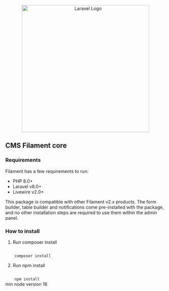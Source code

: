 <p align="center"><a href="https://laravel.com" target="_blank"><img src="https://raw.githubusercontent.com/laravel/art/master/logo-lockup/5%20SVG/2%20CMYK/1%20Full%20Color/laravel-logolockup-cmyk-red.svg" width="400" alt="Laravel Logo"></a></p>

## CMS Filament core 

### Requirements
Filament has a few requirements to run:

+ PHP 8.0+
+ Laravel v8.0+
+ Livewire v2.0+

This package is compatible with other Filament v2.x products. The form builder, table builder and notifications come pre-installed with the package, and no other installation steps are required to use them within the admin panel.

### How to install
1. Run composer install 
<code>
    composer install 
</code>

2. Run npm install 
<code>
    npm install 
</code>
min node version 16
